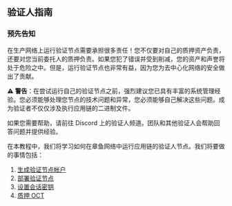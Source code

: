 ## 验证人指南

### 预先告知

在生产网络上运行验证节点需要承担很多责任！您不仅要对自己的质押资产负责，还要对您当前委托人的质押负责。如果您犯了错误并受到削减，您的资产和声誉将处于危险之中。但是，运行验证节点也非常有益，因为您为去中心化网络的安全做出了贡献。

:warning: **警告**：在尝试运行自己的验证节点之前，强烈建议您已具有丰富的系统管理经验。您必须能够处理您节点的技术问题和异常，您必须能够自己解决这些问题。成为验证者不仅仅涉及执行应用链的二进制文件。

如果您需要帮助，请前往 Discord 上的验证人频道。团队和其他验证人会帮助回答问题并提供经验。

在本教程中，我们将学习如何在章鱼网络中运行应用链的验证人节点。我们将要做的事情包括：

1. [生成验证节点帐户](./validator-generate-keys.md)
2. [部署验证节点](./validator-deploy.md)
3. [设置会话密钥](./validator-set-session-keys.md)
4. [质押 OCT](./validator-stake.md)
